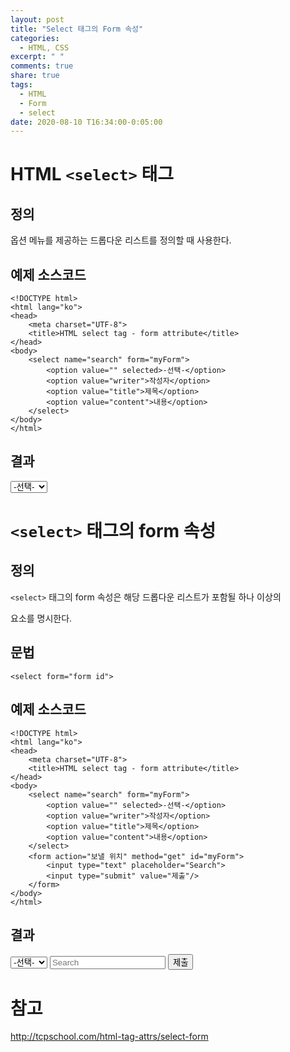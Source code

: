 ```yaml
---
layout: post
title: "Select 태그의 Form 속성"
categories:
  - HTML, CSS
excerpt: " "
comments: true
share: true
tags:
  - HTML
  - Form
  - select
date: 2020-08-10 T16:34:00-0:05:00
---
```


# HTML `<select>` 태그

## 정의

옵션 메뉴를 제공하는 드롭다운 리스트를 정의할 때 사용한다.

## 예제 소스코드

```
<!DOCTYPE html>
<html lang="ko">
<head>
	<meta charset="UTF-8">
	<title>HTML select tag - form attribute</title>
</head>
<body>
    <select name="search" form="myForm">
      	<option value="" selected>-선택-</option>
        <option value="writer">작성자</option>
        <option value="title">제목</option>
        <option value="content">내용</option>
    </select>
</body>
</html>
```

## 결과

<html lang="ko">
<head>
	<meta charset="UTF-8">
	<title>HTML select tag - form attribute</title>
</head>
<body>
    <select name="search" form="myForm">
      	<option value="" selected>-선택-</option>
        <option value="writer">작성자</option>
        <option value="title">제목</option>
        <option value="content">내용</option>
    </select>
</body>
</html>
<br/>

# `<select>` 태그의 form 속성

## 정의

`<select>` 태그의 form 속성은 해당 드롭다운 리스트가 포함될 하나 이상의 <form> 요소를 명시한다.

## 문법

```
<select form="form id">
```

## 예제 소스코드

```
<!DOCTYPE html>
<html lang="ko">
<head>
	<meta charset="UTF-8">
	<title>HTML select tag - form attribute</title>
</head>
<body>
    <select name="search" form="myForm">
      	<option value="" selected>-선택-</option>
        <option value="writer">작성자</option>
        <option value="title">제목</option>
        <option value="content">내용</option>
    </select>
    <form action="보낼 위치" method="get" id="myForm">
        <input type="text" placeholder="Search">
        <input type="submit" value="제출"/>
    </form>
</body>
</html>
```

## 결과

<html lang="ko">
<head>
	<meta charset="UTF-8">
	<title>HTML select tag - form attribute</title>
</head>
<body>
    <select name="search" form="myForm">
      	<option value="" selected>-선택-</option>
        <option value="writer">작성자</option>
        <option value="title">제목</option>
        <option value="content">내용</option>
    </select>
    <form action="보낼 위치" method="get" id="myForm">
        <input type="text" name="content" placeholder="Search">
        <input type="submit" value="제출"/>
    </form>
</body>
</html>

# 참고

http://tcpschool.com/html-tag-attrs/select-form

